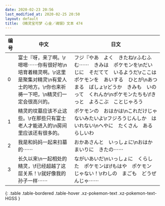 ```yaml
---
date: 2020-02-23 20:56
last_modified_at: 2020-02-25 20:50
layout: default
title: 《精灵宝可梦 心金／魂银》文本 474
---
```

| 编号 | 中文 | 日文 |
| ---- | ---- | ---- |
| 0 | 富士『呀，来了啊。\r嗯嗯⋯⋯你有很好地\n培育着精灵啊。\r这里是聚集对精灵\n有爱人士的地方。\r你也来祈祷一下吧，\n精灵们一定会很高兴的。 | フジ『やあ　よく　きたね\rふむふむ⋯⋯　きみは　ポケモンを\nだいじに　そだてて　いるようだ\rここは　ポケモンを　あいする　ひとが\nあつまる　ばしょ\rどうか　きみも　いのって　くれんか\nポケモンたちも\fきっと　よろこぶ　ことじゃろう |
| 1 | 精灵的坟墓应该不止这些。\r在那些只有富士老人才能进入的\n房间里应该还有很多的。 | ポケモンの　おはかは\nこれだけじゃ　ないみたいよ\rフジろうじんしか　はいれない\nへやに　たくさん　あるらしいわ |
| 2 | 我是和妈妈一起来扫墓的⋯⋯ | おかあさんと　いっしょに\nおはかまいりに　きたの⋯⋯ |
| 3 | 长久以来\n一起相处的精灵，\f已经超越了这层关系！\r就好像我的孙子一样⋯⋯ | ながいあいだ\nいっしょに　くらした　ポケモンは\fもはや　ポケモン　じゃない！\rわしの　まごも　どうぜんじゃ⋯⋯ |
{: .table .table-bordered .table-hover .xz-pokemon-text .xz-pokemon-text-HGSS }
